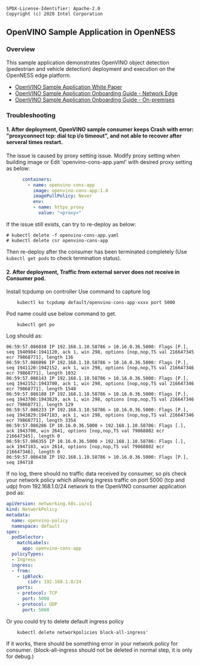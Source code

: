 ```text
SPDX-License-Identifier: Apache-2.0
Copyright (c) 2020 Intel Corporation
```

## OpenVINO Sample Application in OpenNESS

### Overview
This sample application demonstrates OpenVINO object detection (pedestrian and vehicle detection) deployment and execution on the OpenNESS edge platform.

- [OpenVINO Sample Application White Paper](https://github.com/otcshare/specs/blob/master/doc/applications/openness_openvino.md)
- [OpenVINO Sample Application Onboarding Guide - Network Edge](https://github.com/otcshare/specs/blob/master/doc/applications-onboard/network-edge-applications-onboarding.md#onboarding-openvino-application)
- [OpenVINO Sample Application Onboarding Guide - On-premises](https://github.com/otcshare/specs/blob/master/doc/applications-onboard/on-premises-applications-onboarding.md#onboarding-openvino-applications)


### Troubleshooting

#### 1. After deployment, OpenVINO sample consumer keeps Crash with error: "proxyconnect tcp: dial tcp i/o timeout", and not able to recover after serveral times restart.

The issue is caused by proxy setting issue. Modify proxy setting when building image or Edit 'openvino-cons-app.yaml' with desired proxy setting as below:
```yaml
      containers:
        - name: openvino-cons-app
          image: openvino-cons-app:1.0
          imagePullPolicy: Never
          env:
          - name: https_proxy
            value: "<proxy>"

```

If the issue still exists, can try to re-deploy as below:
```shell
# kubectl delete -f openvino-cons-app.yaml
# kubectl delete csr openvino-cons-app 

```

Then re-deploy after the consumer has been terminated completely (Use `kubectl get pods` to check termination status).  
#### 2. After deployment, Traffic from external server does not receive in Consumer pod.
Install tcpdump on controller
Use command to capture log
```shell
    kubectl ko tcpdump default/openvino-cons-app-xxxx port 5000
```
Pod name could use below command to get.
```shell
    kubectl get po 
```    
Log should as:
```log
06:59:57.086038 IP 192.168.1.10.58786 > 10.16.0.36.5000: Flags [P.], seq 1940984:1941120, ack 1, win 298, options [nop,nop,TS val 216647345 ecr 79868771], length 136
06:59:57.086096 IP 192.168.1.10.58786 > 10.16.0.36.5000: Flags [P.], seq 1941120:1942152, ack 1, win 298, options [nop,nop,TS val 216647346 ecr 79868771], length 1032
06:59:57.086143 IP 192.168.1.10.58786 > 10.16.0.36.5000: Flags [P.], seq 1942152:1943700, ack 1, win 298, options [nop,nop,TS val 216647346 ecr 79868771], length 1548
06:59:57.086188 IP 192.168.1.10.58786 > 10.16.0.36.5000: Flags [P.], seq 1943700:1943829, ack 1, win 298, options [nop,nop,TS val 216647346 ecr 79868771], length 129
06:59:57.086233 IP 192.168.1.10.58786 > 10.16.0.36.5000: Flags [P.], seq 1943829:1947183, ack 1, win 298, options [nop,nop,TS val 216647346 ecr 79868771], length 3354
06:59:57.086286 IP 10.16.0.36.5000 > 192.168.1.10.58786: Flags [.], ack 1943700, win 2641, options [nop,nop,TS val 79868802 ecr 216647345], length 0
06:59:57.086355 IP 10.16.0.36.5000 > 192.168.1.10.58786: Flags [.], ack 1947183, win 2614, options [nop,nop,TS val 79868802 ecr 216647346], length 0
06:59:57.086438 IP 192.168.1.10.58786 > 10.16.0.36.5000: Flags [P.], seq 194718
```
If no log, there should no traffic data received by consumer, so pls check your network policy which allowing ingress traffic on port 5000 (tcp and udp) from 192.168.1.0/24 network to the OpenVINO consumer application pod as:
```yaml
apiVersion: networking.k8s.io/v1
kind: NetworkPolicy
metadata:
  name: openvino-policy
  namespace: default
spec:
  podSelector:
    matchLabels:
      app: openvino-cons-app
  policyTypes:
  - Ingress
  ingress:
  - from:
    - ipBlock:
        cidr: 192.168.1.0/24
    ports:
    - protocol: TCP
      port: 5000
    - protocol: UDP
      port: 5000
```
Or you could try to delete default ingress policy
```shell
    kubectl delete networkpolicies block-all-ingress'
```
If it works, there should be something error in your network policy for consumer. (block-all-ingress should not be deleted in normal step, it is only for debug.)
